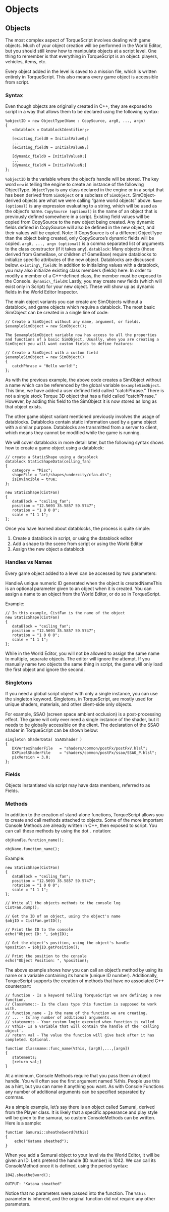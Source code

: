 # Objects

## Objects

The most complex aspect of TorqueScript involves dealing with game objects. Much of your object creation will be performed in the World Editor, but you should still know how to manipulate objects at a script level. One thing to remember is that everything in TorqueScript is an object: players, vehicles, items, etc.

Every object added in the level is saved to a mission file, which is written entirely in TorqueScript. This also means every game object is accessible from script.

### Syntax

Even though objects are originally created in C++, they are exposed to script in a way that allows them to be declared using the following syntax:

```clike
%objectID = new ObjectType(Name : CopySource, arg0, ..., argn)
{
   <datablock = DatablockIdentifier;>

   [existing_field0 = InitialValue0;]
   ...
   [existing_fieldN = InitialValueN;]

   [dynamic_field0 = InitialValue0;]
   ...
   [dynamic_fieldN = InitialValueN;]
};
```

&#x20;

`%objectID` is the variable where the object’s handle will be stored. The key word `new` is telling the engine to create an instance of the following ObjectType. `ObjectType` is any class declared in the engine or in a script that has been derived from `SimObject` or a subclass of `SimObject`. SimObject-derived objects are what we were calling “game world objects” above. `Name (optional)` is any expression evaluating to a string, which will be used as the object’s name. `CopySource (optional)` is the name of an object that is previously defined somewhere in a script. Existing field values will be copied from CopySource to the new object being created. Any dynamic fields defined in CopySource will also be defined in the new object, and their values will be copied. Note: If CopySource is of a different ObjectType than the object being created, only CopySource’s dynamic fields will be copied. `arg0, ..., argn (optional)` is a comma separated list of arguments to the class constructor (if it takes any). `datablock`: Many objects (those derived from GameBase, or children of GameBase) require datablocks to initialize specific attributes of the new object. Datablocks are discussed below. `existing\_fieldN`: In addition to initializing values with a datablock, you may also initialize existing class members (fields) here. In order to modify a member of a C++-defined class, the member must be exposed to the Console. `dynamic\_fieldN`: Lastly, you may create new fields (which will exist only in Script) for your new object. These will show up as dynamic fields in the World Editor Inspector.

The main object variants you can create are SimObjects without a datablock, and game objects which require a datablock. The most basic SimObject can be created in a single line of code:



```clike
// Create a SimObject without any name, argument, or fields.
$exampleSimObject = new SimObject();

The $exampleSimObject variable now has access to all the properties and functions of a basic SimObject. Usually, when you are creating a SimObject you will want custom fields to define features:

// Create a SimObject with a custom field
$exampleSimObject = new SimObject()
{
   catchPhrase = "Hello world!";
};
```



As with the previous example, the above code creates a SimObject without a name which can be referenced by the global variable `$exampleSimObject`. This time, we have added a user defined field called “catchPhrase.” There is not a single stock Torque 3D object that has a field called “catchPhrase.” However, by adding this field to the SimObject it is now stored as long as that object exists.

The other game object variant mentioned previously involves the usage of datablocks. Datablocks contain static information used by a game object with a similar purpose. Datablocks are transmitted from a server to client, which means they cannot be modified while the game is running.

We will cover datablocks in more detail later, but the following syntax shows how to create a game object using a datablock:

```clike
// create a StaticShape using a datablock
datablock StaticShapeData(ceiling_fan)
{
   category = "Misc";
   shapeFile = "art/shapes/undercity/cfan.dts";
   isInvincible = true;
};

new StaticShape(CistFan)
{
   dataBlock = "ceiling_fan";
   position = "12.5693 35.5857 59.5747";
   rotation = "1 0 0 0";
   scale = "1 1 1";
};
```

&#x20;

Once you have learned about datablocks, the process is quite simple:

1. Create a datablock in script, or using the datablock editor
2. Add a shape to the scene from script or using the World Editor
3. Assign the new object a datablock

### Handles vs Names

Every game object added to a level can be accessed by two parameters:

HandleA unique numeric ID generated when the object is createdNameThis is an optional parameter given to an object when it is created. You can assign a name to an object from the World Editor, or do so in TorqueScript.

Example:

```clike
// In this example, CistFan is the name of the object
new StaticShape(CistFan)
{
   dataBlock = "ceiling_fan";
   position = "12.5693 35.5857 59.5747";
   rotation = "1 0 0 0";
   scale = "1 1 1";
};
```

&#x20;

While in the World Editor, you will not be allowed to assign the same name to multiple, separate objects. The editor will ignore the attempt. If you manually name two objects the same thing in script, the game will only load the first object and ignore the second.

### Singletons

If you need a global script object with only a single instance, you can use the singleton keyword. Singletons, in TorqueScript, are mostly used for unique shaders, materials, and other client-side only objects.

For example, SSAO (screen space ambient occlusion) is a post-processing effect. The game will only ever need a single instance of the shader, but it needs to be globally accessible on the client. The declaration of the SSAO shader in TorqueScript can be shown below:

```clike
singleton ShaderData( SSAOShader )
{
   DXVertexShaderFile   = "shaders/common/postFx/postFxV.hlsl";
   DXPixelShaderFile    = "shaders/common/postFx/ssao/SSAO_P.hlsl";
   pixVersion = 3.0;
};
```

&#x20;

### Fields

Objects instantiated via script may have data members, referred to as Fields.

### Methods

In addition to the creation of stand-alone functions, TorqueScript allows you to create and call methods attached to objects. Some of the more important Console Methods are already written in C++, then exposed to script. You can call these methods by using the dot `.` notation:

```clike
objHandle.function_name();

objName.function_name();
```

&#x20;

Example:

```clike
new StaticShape(CistFan)
{
   dataBlock = "ceiling_fan";
   position = "12.5693 35.5857 59.5747";
   rotation = "1 0 0 0";
   scale = "1 1 1";
};
```

```clike
// Write all the objects methods to the console log
CistFan.dump();

// Get the ID of an object, using the object's name
$objID = CistFan.getID();

// Print the ID to the console
echo("Object ID: ", $objID);

// Get the object's position, using the object's handle
%position = $objID.getPosition();

// Print the position to the console
echo("Object Position: ", %position);
```

&#x20;

The above example shows how you can call an object’s method by using its name or a variable containing its handle (unique ID number). Additionally, TorqueScript supports the creation of methods that have no associated C++ counterpart:

```clike
// function - Is a keyword telling TorqueScript we are defining a new function.
// ClassName::- Is the class type this function is supposed to work with.
// function_name - Is the name of the function we are creating.
// ... - Is any number of additional arguments.
// statements - Your custom logic executed when function is called
// %this- Is a variable that will contain the handle of the 'calling object'.
// return val - The value the function will give back after it has completed. Optional.

function Classname::func_name(%this, [arg0],...,[argn])
{
   statements;
   [return val;]
}
```

&#x20;

At a minimum, Console Methods require that you pass them an object handle. You will often see the first argument named %this. People use this as a hint, but you can name it anything you want. As with Console Functions any number of additional arguments can be specified separated by commas.

As a simple example, let’s say there is an object called Samurai, derived from the Player class. It is likely that a specific appearance and play style will be given to the samurai, so custom ConsoleMethods can be written. Here is a sample:

```clike
function Samurai::sheatheSword(%this)
{
    echo("Katana sheathed");
}
```

&#x20;

When you add a Samurai object to your level via the World Editor, it will be given an ID. Let’s pretend the handle (ID number) is 1042. We can call its ConsoleMethod once it is defined, using the period syntax:

```clike
1042.sheatheSword();
```

```clike
OUTPUT: "Katana sheathed"
```

&#x20;

Notice that no parameters were passed into the function. The `%this` parameter is inherent, and the original function did not require any other parameters.
